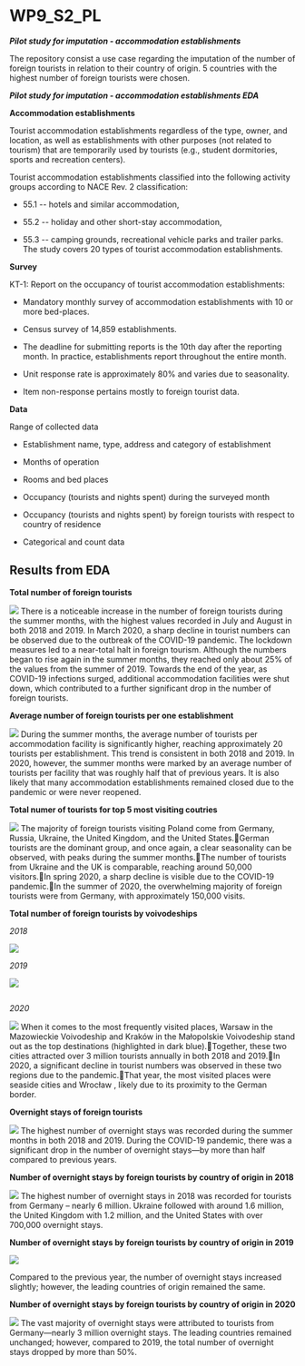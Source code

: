 # WP9_S2_PL

***Pilot study for imputation - accommodation establishments***

The repository consist a use case regarding the imputation of the number of foreign tourists in relation to their country of origin. 5 countries with the highest number of foreign tourists were chosen.

***Pilot study for imputation - accommodation establishments EDA***

**Accommodation establishments**

Tourist accommodation establishments regardless of the type, owner, and location, as well as establishments with other purposes (not related to tourism) that are temporarily used by tourists (e.g., student dormitories, sports and recreation centers).

Tourist accommodation establishments classified into the following activity groups according to NACE Rev. 2 classification:

-   55.1 -- hotels and similar accommodation,

-   55.2 -- holiday and other short-stay accommodation,

-   55.3 -- camping grounds, recreational vehicle parks and trailer parks. The study covers 20 types of tourist accommodation establishments.

**Survey**

KT-1: Report on the occupancy of tourist accommodation establishments:

-   Mandatory monthly survey of accommodation establishments with 10 or more bed-places.

-   Census survey of 14,859 establishments.

-   The deadline for submitting reports is the 10th day after the reporting month. In practice, establishments report throughout the entire month.

-   Unit response rate is approximately 80% and varies due to seasonality.

-   Item non-response pertains mostly to foreign tourist data.

**Data**

Range of collected data

-   Establishment name, type, address and category of establishment

-   Months of operation

-   Rooms and bed places

-   Occupancy (tourists and nights spent) during the surveyed month

-   Occupancy (tourists and nights spent) by foreign tourists with respect to country of residence

-   Categorical and count data

## Results from EDA

**Total number of foreign tourists**

![](images/Picture1.png)
There is a noticeable increase in the number of foreign tourists during the summer months, with the highest values recorded in July and August in both 2018 and 2019. 
In March 2020, a sharp decline in tourist numbers can be observed due to the outbreak of the COVID-19 pandemic. 
The lockdown measures led to a near-total halt in foreign tourism. Although the numbers began to rise again in the summer months, 
they reached only about 25% of the values from the summer of 2019. Towards the end of the year, as COVID-19 infections surged,
 additional accommodation facilities were shut down, which contributed to a further significant drop in the number of foreign tourists.


**Average number of foreign tourists per one establishment**

![](images/Picture2.png)
During the summer months, the average number of tourists per accommodation facility is significantly higher, reaching approximately 20 tourists per establishment. This trend is consistent in both 2018 and 2019. In 2020, however, the summer months were marked by an average number of tourists per facility that was roughly half that of previous years. It is also likely that many accommodation establishments remained closed due to the pandemic or were never reopened.


**Total numer of tourists for top 5 most visiting coutries**

![](images/Picture3.png)
The majority of foreign tourists visiting Poland come from Germany, Russia, Ukraine, the United Kingdom, and the United States.German tourists are the dominant group, and once again, a clear seasonality can be observed, with peaks during the summer months.The number of tourists from Ukraine and the UK is comparable, reaching around 50,000 visitors.In spring 2020, a sharp decline is visible due to the COVID-19 pandemic.In the summer of 2020, the overwhelming majority of foreign tourists were from Germany, with approximately 150,000 visits.


**Total number of foreign tourists by voivodeships**

*2018*

![](images/Picture4.png)

*2019*

![](images/Picture5-01.png)

![]()

*2020*

![](images/Picture6.png)
When it comes to the most frequently visited places, Warsaw in the Mazowieckie Voivodeship and Kraków in the Małopolskie Voivodeship stand out as the top destinations (highlighted in dark blue).Together, these two cities attracted over 3 million tourists annually in both 2018 and 2019.In 2020, a significant decline in tourist numbers was observed in these two regions due to the pandemic.That year, the most visited places were seaside cities and Wrocław , likely due to its proximity to the German border.


**Overnight stays of foreign tourists**

![](images/Picture7.png)
The highest number of overnight stays was recorded during the summer months in both 2018 and 2019. During the COVID-19 pandemic, there was a significant drop in the number of overnight stays—by more than half compared to previous years.


**Number of overnight stays by foreign tourists by country of origin in 2018**

![](images/Picture8.png)
The highest number of overnight stays in 2018  was recorded for tourists from Germany – nearly 6 million. Ukraine followed with around 1.6 million, the United Kingdom with 1.2 million, and the United States with over 700,000 overnight stays.


**Number of overnight stays by foreign tourists by country of origin in 2019**

![](images/Picture9-01.png)

Compared to the previous year, the number of overnight stays increased slightly; however, the leading countries of origin remained the same.

**Number of overnight stays by foreign tourists by country of origin in 2020**

![](images/Picture10.png)
The vast majority of overnight stays were attributed to tourists from Germany—nearly 3 million overnight stays. The leading countries remained unchanged; however, compared to 2019, the total number of overnight stays dropped by more than 50%.

